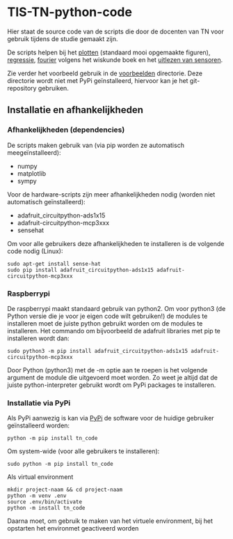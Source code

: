  # TIS-TN-python-code

Hier staat de source code van de scripts die door de docenten van TN voor gebruik tijdens de studie gemaakt zijn.

De scripts helpen bij het [plotten](TN_code/plotten/) (standaard mooi opgemaakte figuren), [regressie](voorbeelden/regressie/), [fourier](TN_code/fourier/) volgens het wiskunde boek en het [uitlezen van sensoren](TN_code/hardware).

Zie verder het voorbeeld gebruik in de [voorbeelden](TN_code/voorbeelden) directorie. Deze directorie wordt niet met PyPi geïnstalleerd, hiervoor kan je het git-repository gebruiken. 

## Installatie en afhankelijkheden

### Afhankelijkheden (dependencies)
De scripts maken gebruik van (via pip worden ze automatisch meegeïnstalleerd):
* numpy
* matplotlib
* sympy

Voor de hardware-scripts zijn meer afhankelijkheden nodig (worden niet automatisch geïnstalleerd):
* adafruit_circuitpython-ads1x15
* adafruit-circuitpython-mcp3xxx
* sensehat

Om voor alle gebruikers deze afhankelijkheden te installeren is de volgende code nodig (Linux):
```console
sudo apt-get install sense-hat
sudo pip install adafruit_circuitpython-ads1x15 adafruit-circuitpython-mcp3xxx
```

### Raspberrypi 
De raspberrypi maakt standaard gebruik van python2. Om voor python3 (de Python versie die je voor je eigen code wilt gebruiken!) de modules te installeren moet de juiste python gebruikt worden om de modules te installeren. Het commando om bijvoorbeeld de adafruit libraries met pip te installeren wordt dan:
```console
sudo python3 -m pip install adafruit_circuitpython-ads1x15 adafruit-circuitpython-mcp3xxx
```

Door Python (python3) met de -m optie aan te roepen is het volgende argument de module die uitgevoerd moet worden. Zo weet je altijd dat de juiste python-interpreter gebruikt wordt om PyPi packages te installeren.

### Installatie via PyPi
Als PyPi aanwezig is kan via [PyPi](https://pypi.org/project/TN-code) de software voor de huidige gebruiker geïnstalleerd worden:
```console
python -m pip install tn_code
```
Om system-wide (voor alle gebruikers te installeren):
```console
sudo python -m pip install tn_code
```

Als virtual environment
```console
mkdir project-naam && cd project-naam
python -m venv .env
source .env/bin/activate
python -m install tn_code
```
Daarna moet, om gebruik te maken van het virtuele environment, bij het opstarten het environmet geactiveerd worden


